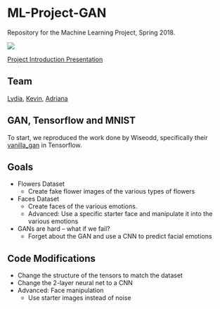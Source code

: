 # ML-Project-GAN
Repository for the Machine Learning Project, Spring 2018.

![](https://cs9.pikabu.ru/post_img/big/2017/08/13/6/1502615385143983975.jpg)

[Project Introduction Presentation](https://docs.google.com/presentation/d/1hQ1Hkw4pFi2SgrW0e6UUQaoTpGMrgFOkR3J3KblcrJg/edit?usp=sharing
)

## Team

[Lydia](https://github.com/lydialaseur), [Kevin](https://github.com/Kevinisagirl), [Adriana](github.com/acastrops)

## GAN, Tensorflow and MNIST

To start, we reproduced the work done by Wiseodd, specifically their [vanilla_gan](https://github.com/wiseodd/generative-models/blob/master/GAN/vanilla_gan/gan_tensorflow.py) in Tensorflow.

## Goals

+ Flowers Dataset
    - Create fake flower images of the various types of flowers
+ Faces Dataset 
    - Create faces of the various emotions.
    - Advanced: Use a specific starter face and manipulate it into the various emotions
+ GANs are hard – what if we fail?
    - Forget about the GAN and use a CNN to predict facial emotions

## Code Modifications

+ Change the structure of the tensors to match the dataset
+ Change the 2-layer neural net to a CNN
+ Advanced: Face manipulation
    - Use starter images instead of noise

